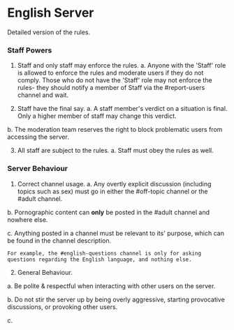 # **English Server**

Detailed version of the rules.

### **Staff Powers**
1. Staff and only staff may enforce the rules.
a. Anyone with the 'Staff' role is allowed to enforce the rules and moderate users if they do not comply. Those who do not have the 'Staff' role may not enforce the rules- they should notify a member of Staff via the #report-users channel and wait. 

2. Staff have the final say.
a. A staff member's verdict on a situation is final. Only a higher member of staff may change this verdict. 

b. The moderation team reserves the right to block problematic users from accessing the server.

3. All staff are subject to the rules.
a. Staff must obey the rules as well.

### **Server Behaviour**

1. Correct channel usage.
a. Any overtly explicit discussion (including topics such as sex) must go in either the #off-topic channel or the #adult channel.

b. Pornographic content can **only** be posted in the #adult channel and nowhere else.

c. Anything posted in a channel must be relevant to its' purpose, which can be found in the channel description. 

`For example, the #english-questions channel is only for asking questions regarding the English language, and nothing else.`

2. General Behaviour.

a. Be polite & respectful when interacting with other users on the server.

b. Do not stir the server up by being overly aggressive, starting provocative discussions, or provoking other users.

c. 